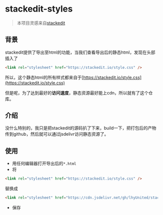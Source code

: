 # stackedit-styles

> 本项目灵感来自[stackedit](https://github.com/benweet/stackedit)

## 背景

stackedit提供了导出至html的功能，当我们查看导出后的静态html，发现在头部插入了


```html
<link rel="stylesheet" href="https://stackedit.io/style.css" />
```

所以，这个静态html的所有样式都来自于[https://stackedit.io/style.css](https://stackedit.io/style.css)

但是呢，为了达到最好的**访问速度**，静态资源最好能上cdn，所以就有了这个仓库。

## 介绍

没什么特别的，我只是把stackedit的源码扒了下来，build一下，把打包后的产物传到github，然后就可以通过jsdelivr访问静态资源了。

## 使用

- 用任何编辑器打开导出后的`*.html`
- 将

```html
<link rel="stylesheet" href="https://stackedit.io/style.css" />
```

替换成

```html
<link rel="stylesheet" href="https://cdn.jsdelivr.net/gh/lhyUnited/stackedit-styles@latest/style.css" />
```

- 保存
